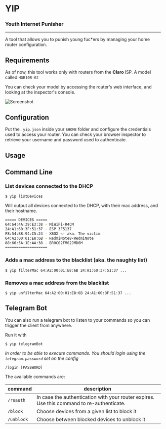 # YIP
### Youth Internet Punisher
---

A tool that allows you to punish young fuc*ers by managing your home router configuration.

## Requirements

As of now, this tool works only with routers from the **Claro** ISP. A model called `HGB10R-02`

You can check your model by accessing the router's web interface, and looking at the inspector's console.

![Screenshot](https://user-images.githubusercontent.com/2521595/219724214-336e6601-e538-4c50-adf5-b72484c87d94.png)

## Configuration
Put the `.yip.json` inside your `$HOME` folder and configure the credentials used to access your router.
You can check your browser inspector to retrieve your username and password used to authenticate.

## Usage

## Command Line

### List devices connected to the DHCP
```shell
$ yip listDevices
```

Will output all devices connected to the DHCP, with their mac address, and their hostname.

```bash
===== DEVICES =====
64:64:4A:39:E3:38 - MiWiFi-R4CM
24:A1:60:3F:51:37 - ESP_3F5137
F8:54:B8:94:C5:24 - XBOX <- aka. The victim
64:A2:00:01:E8:6B - RedmiNote8-RedmiNote
88:66:5A:1E:AA:38 - BR0C02FM02JMD6M
===================
```

### Adds a mac address to the blacklist (aka. the naughty list)
```shell
$ yip filterMac 64:A2:00:01:E8:6B 24:A1:60:3F:51:37 ...
```

### Removes a mac address from the blacklist
```shell
$ yip unfilterMac 64:A2:00:01:E8:6B 24:A1:60:3F:51:37 ...
```

## Telegram Bot

You can also run a telegram bot to listen to your commands so you can trigger the client from anywhere.

Run it with

```shell
$ yip telegramBot
```

*In order to be able to execute commands. You should login using the `telegram.password` set on the config* <br/>
```shell
/login [PASSWORD]
```

The available commands are:

| command  | description |
|---|---|
| `/reauth`  | In case the authentication with your router expires. Use this command to re-authenticate.  |
| `/block`  | Choose devices from a given list to block it |
| `/unblock`  | Choose between blocked devices to unblock it  |